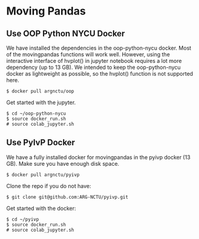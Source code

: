 # Moving Pandas

## Use OOP Python NYCU Docker

We have installed the dependencies in the oop-python-nycu docker. 
Most of the movingpandas functions will work well.
However, using the interactive interface of hvplot() in jupyter notebook requires a lot more dependency (up to 13 GB).
We intended to keep the oop-python-nycu docker as lightweight as possible, 
so the hvplot() function is not supported here.

```
$ docker pull argnctu/oop
```

Get started with the jupyter.
```
$ cd ~/oop-python-nycu
$ source docker_run.sh
# source colab_jupyter.sh
```

## Use PyIvP Docker

We have a fully installed docker for movingpandas in the pyivp docker (13 GB).
Make sure you have enough disk space.
```
$ docker pull argnctu/pyivp
```

Clone the repo if you do not have:
```
$ git clone git@github.com:ARG-NCTU/pyivp.git
```

Get started with the docker:
```
$ cd ~/pyivp
$ source docker_run.sh
# source colab_jupyter.sh
```
